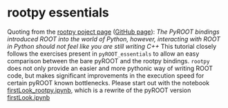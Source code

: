rootpy essentials
=================

Quoting from the [rootpy poject page](http://www.rootpy.org/index.html) ([GitHub page](https://github.com/rootpy/rootpy/)): *The PyROOT bindings introduced ROOT into the world of Python, however, interacting with ROOT in Python should not feel like you are still writing C++*
This tutorial closely follows the exercises present in ```pyROOT_essentials``` to allow an easy comparison between the bare pyROOT and the rootpy bindings. ```rootpy``` does not only provide an easier and more pythonic way of writing ROOT code, but makes significant improvements in the execution speed for certain pyROOT known bottlenecks.
Please start out with the notebook [firstLook_rootpy.ipynb](firstLook_rootpy.ipynb), which is a rewrite of the pyROOT version [firstLook.ipynb](../pyROOT_essentials/firstLook.ipynb)
